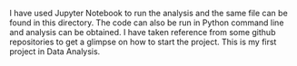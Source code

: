 I have used Jupyter Notebook to run the analysis and the same file can be found in this directory. The code can also be run in Python command line and analysis can be obtained. I have taken reference from some github repositories to get a glimpse on how to start the project. This is my first project in Data Analysis.
